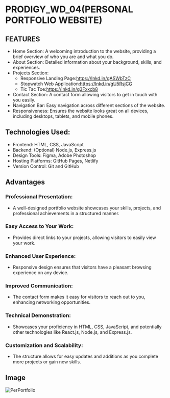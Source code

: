 # PRODIGY_WD_04(PERSONAL PORTFOLIO WEBSITE)
## FEATURES
* Home Section: A welcoming introduction to the website, providing a brief overview of who you are and what you do.
* About Section: Detailed information about your background, skills, and experiences.
* Projects Section:
  * Responsive Landing Page:https://lnkd.in/gASWbTzC
  * Stopwatch Web Application:https://lnkd.in/gU5RsjCG
  * Tic Tac Toe:https://lnkd.in/g3Fxxcb8
* Contact Section: A contact form allowing visitors to get in touch with you easily.
* Navigation Bar: Easy navigation across different sections of the website.
* Responsiveness: Ensures the website looks great on all devices, including desktops, tablets, and mobile phones.
## Technologies Used:
* Frontend: HTML, CSS, JavaScript
* Backend: (Optional) Node.js, Express.js
* Design Tools: Figma, Adobe Photoshop
* Hosting Platforms: GitHub Pages, Netlify
* Version Control: Git and GitHub

## Advantages
### Professional Presentation:
* A well-designed portfolio website showcases your skills, projects, and professional achievements in a structured manner.
### Easy Access to Your Work:
* Provides direct links to your projects, allowing visitors to easily view your work.
### Enhanced User Experience:
* Responsive design ensures that visitors have a pleasant browsing experience on any device.
### Improved Communication:
* The contact form makes it easy for visitors to reach out to you, enhancing networking opportunities.
### Technical Demonstration:
* Showcases your proficiency in HTML, CSS, JavaScript, and potentially other technologies like React.js, Node.js, and Express.js.
### Customization and Scalability:
* The structure allows for easy updates and additions as you complete more projects or gain new skills.

## Image
![PerPortfolio](https://github.com/jessyhema/PRODIGY_WD_04/assets/143420058/0dd7dac6-eca4-464b-ac00-6220aed168c4)











